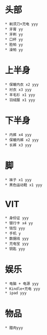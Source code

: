 # 头部
	* 剃须刀+充电 yyy
	* 牙膏 yy
	* 牙刷 yy
	* 口杯 yy
	* 脸帕 yy
	* 澡帕 yy
# 上半身
	* 保暖内衣 x2 yyy
	* 衬衣 x3 yyy
	* 羊毛衫 x1 yyy
	* 羽绒服 x1 yyy
	
# 下半身
	* 内裤 x4 yyy
	* 保暖内裤 x2 yyy
	* 长裤 x3 yyy
# 脚
	* 袜子 x1 yyy
	* 黑色运动鞋 x1 yyy
# VIT
	* 身份证 yyy
	* 银行卡 x4 yy 
	* 钱包 yyy
	* 手机 y
	* 数据线 yyy
	* 充电宝 yyy
	* 钥匙 yyy
# 娱乐
	* 电脑 + 电源 yyy
	* Kindle+充电 yyy
	* ipad yyy
# 物品
	* 腊肉yyy
